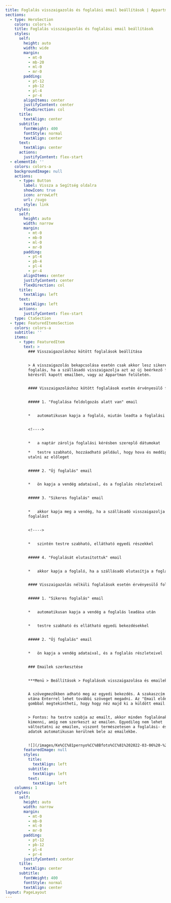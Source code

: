 ```yaml
---
title: Foglalás visszaigazolás és foglalási email beállítások | Appartman
sections:
  - type: HeroSection
    colors: colors-h
    title: Foglalás visszaigazolás és foglalási email beállítások
    styles:
      self:
        height: auto
        width: wide
        margin:
          - mt-0
          - mb-20
          - ml-0
          - mr-0
        padding:
          - pt-12
          - pb-12
          - pl-4
          - pr-4
        alignItems: center
        justifyContent: center
        flexDirection: col
      title:
        textAlign: center
      subtitle:
        fontWeight: 400
        fontStyle: normal
        textAlign: center
      text:
        textAlign: center
      actions:
        justifyContent: flex-start
  - elementId: ''
    colors: colors-a
    backgroundImage: null
    actions:
      - type: Button
        label: Vissza a Segítség oldalra
        showIcon: true
        icon: arrowLeft
        url: /sugo
        style: link
    styles:
      self:
        height: auto
        width: narrow
        margin:
          - mt-0
          - mb-0
          - ml-0
          - mr-0
        padding:
          - pt-4
          - pb-4
          - pl-4
          - pr-4
        alignItems: center
        justifyContent: center
        flexDirection: col
      title:
        textAlign: left
      text:
        textAlign: left
      actions:
        justifyContent: flex-start
    type: CtaSection
  - type: FeaturedItemsSection
    colors: colors-a
    subtitle: ''
    items:
      - type: FeaturedItem
        text: >
          ### Visszaigazoláshoz kötött foglalások beállítása


          > A visszaigazolás bekapcsolása esetén csak akkor lesz sikeres a
          foglalás, ha a szállásadó visszaigazolja azt az új beérkező foglalási
          kérésről kapott emailben, vagy az Appartman felületén.


          #### Visszaigazoláshoz kötött foglalások esetén érvényesülő folyamat


          ##### 1. "Foglalása feldolgozás alatt van" email


          *   automatikusan kapja a foglaló, miután leadta a foglalási kérését


          <!---->


          *   a naptár zárolja foglalási kérésben szereplő dátumokat

          *   testre szabható, hozzáadható például, hogy hova és meddig kell
          utalni az előleget


          ##### 2. "Új foglalás" email


          *   ön kapja a vendég adataival, és a foglalás részleteivel


          ##### 3. "Sikeres foglalás" email


          *   akkor kapja meg a vendég, ha a szállásadó visszaigazolja a
          foglalást


          <!---->


          *   szintén testre szabható, ellátható egyedi részekkel


          ##### 4. "Foglalását elutasítottuk" email


          *   akkor kapja a foglaló, ha a szállásadó elutasítja a foglalást


          #### Visszaigazolás nélküli foglalások esetén érvényesülő folyamat


          ##### 1. "Sikeres foglalás" email


          *   automatikusan kapja a vendég a foglalás leadása után


          *   testre szabható és ellátható egyedi bekezdésekkel


          ##### 2. "Új foglalás" email


          *   ön kapja a vendég adataival, és a foglalás részleteivel


          ### Emailek szerkesztése


          ***Menü > Beállítások > Foglalások visszaigazolása és emailek***


          A szövegmezőkben adható meg az egyedi bekezdés. A szakaszcím megadása
          utána Enterrel lehet további szöveget megadni. Az "Email előnézet"
          gombbal megtekintheti, hogy hogy néz majd ki a küldött email.


          > Fontos: ha testre szabja az emailt, akkor minden foglalónak az fog
          kimenni, amíg nem szerkeszt az emailen. Egyedileg nem lehet
          változtatni az emailen, viszont természetesen a foglalási- és egyéb
          adatok automatikusan kerülnek bele az emailekbe.


          ![](/images/Ke%CC%81pernyo%CC%8Bfoto%CC%81%202022-03-06%20-%2017.46.54.png)
        featuredImage: null
        styles:
          title:
            textAlign: left
          subtitle:
            textAlign: left
          text:
            textAlign: left
    columns: 1
    styles:
      self:
        height: auto
        width: narrow
        margin:
          - mt-0
          - mb-0
          - ml-0
          - mr-0
        padding:
          - pt-12
          - pb-12
          - pl-4
          - pr-4
        justifyContent: center
      title:
        textAlign: center
      subtitle:
        fontWeight: 400
        fontStyle: normal
        textAlign: center
layout: PageLayout
---
```

